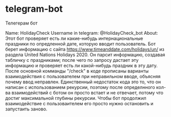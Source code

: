 # telegram-bot
Телегерам бот

Name: HolidayCheck 
Username in telegram: @HolidayCheck_bot
About:
Этот бот проверяет есть ли какие-нибудь интернациональные праздники по опредленной дате, которую вводит пользователь. 
Бот берет информацию с сайта https://www.timeanddate.com/holidays/un/ из раздела United Nations Holidays 2020.
Он парсит информацию, создавая табличку с праздниками; после чего по запросу дастает эту информацию и проверяет есть ли какой-нибудь праздник в эту дату. 
После основной комманды "/check" в коде прописаны варианты взаимодействия с пользователем при неправильном вводе, объясняя почему ввод неправлен. 
Единственный недостаток кода это то, что он написан с использованием рекурсии, поэтому после определнного кол-ва взаимодействий с ботом он просто встает и не отвечает, потому что достиг максимальной глубины рекурсии. Чтобы бот продолжил взаимодействие с пользоваителем его просто нужно остановить и запустаить заново. 
